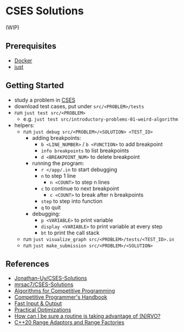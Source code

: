 # CSES Solutions

(WIP)

## Prerequisites

- [Docker](https://docs.docker.com/engine/install/)
- [just](https://github.com/casey/just)

## Getting Started

- study a problem in [CSES](https://cses.fi/problemset/)
- download test cases, put under `src/<PROBLEM>/tests`
- run `just test src/<PROBLEM>`
  - e.g. `just test src/introductory-problems-01-weird-algorithm`
- helpers:
  - run `just debug src/<PROBLEM>/<SOLUTION> <TEST_ID>`
    - adding breakpoints:
      - `b <LINE_NUMBER>` / `b <FUNCTION>` to add breakpoint
      - `info breakpoints` to list breakpoints
      - `d <BREAKPOINT_NUM>` to delete breakpoint
    - running the program:
      - `r </app/.in` to start debugging
      - `n` to step 1 line
        - `n <COUNT>` to step n lines
      - `c` to continue to next breakpoint
        - `c <COUNT>` to break after n breakpoints
      - `step` to step into function
      - `q` to quit
    - debugging:
      - `p <VARIABLE>` to print variable
      - `display <VARIABLE>` to print variable at every step
      - `bt` to print the call stack
  - run `just visualize_graph src/<PROBLEM>/tests/<TEST_ID>.in`
  - run `just make_submission src/<PROBLEM>/<SOLUTION>`

## References

- [Jonathan-Uy/CSES-Solutions](https://github.com/Jonathan-Uy/CSES-Solutions)
- [mrsac7/CSES-Solutions](https://github.com/mrsac7/CSES-Solutions)
- [Algorithms for Competitive Programming](https://cp-algorithms.com/)
- [Competitive Programmer's Handbook](https://cses.fi/book/book.pdf)
- [Fast Input & Output](https://usaco.guide/general/fast-io?lang=cpp)
- [Practical Optimizations](https://youtu.be/NAVbI1HIzCE)
- [How can I be sure a routine is taking advantage of (N)RVO?](https://stackoverflow.com/questions/9621720/how-can-i-be-sure-a-routine-is-taking-advantage-of-nrvo)
- [C++20 Range Adaptors and Range Factories](https://brevzin.github.io/c++/2021/02/28/ranges-reference/)
